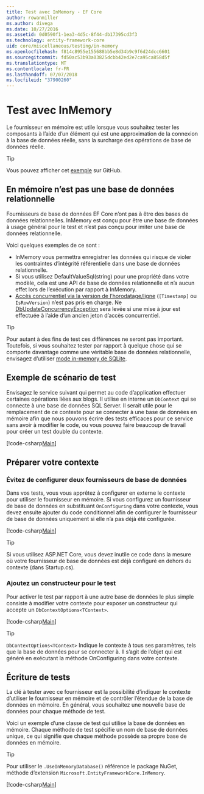 ```yaml
---
title: Test avec InMemory - EF Core
author: rowanmiller
ms.author: divega
ms.date: 10/27/2016
ms.assetid: 0d0590f1-1ea3-4d5c-8f44-db17395cd3f3
ms.technology: entity-framework-core
uid: core/miscellaneous/testing/in-memory
ms.openlocfilehash: f814c8955e155688bb5e8d34b9c9f6d24dcc6601
ms.sourcegitcommit: fd50ac53b93a03825dcbb42ed2e7ca95ca858d5f
ms.translationtype: MT
ms.contentlocale: fr-FR
ms.lasthandoff: 07/07/2018
ms.locfileid: "37900260"
---
```

# <a name="testing-with-inmemory"></a>Test avec InMemory

Le fournisseur en mémoire est utile lorsque vous souhaitez tester les composants à l’aide d’un élément qui est une approximation de la connexion à la base de données réelle, sans la surcharge des opérations de base de données réelle.

> [!TIP]  
> Vous pouvez afficher cet [exemple](https://github.com/aspnet/EntityFramework.Docs/tree/master/samples/core/Miscellaneous/Testing) sur GitHub.

## <a name="inmemory-is-not-a-relational-database"></a>En mémoire n’est pas une base de données relationnelle

Fournisseurs de base de données EF Core n’ont pas à être des bases de données relationnelles. InMemory est conçu pour être une base de données à usage général pour le test et n’est pas conçu pour imiter une base de données relationnelle.

Voici quelques exemples de ce sont :

* InMemory vous permettra enregistrer les données qui risque de violer les contraintes d’intégrité référentielle dans une base de données relationnelle.
* Si vous utilisez DefaultValueSql(string) pour une propriété dans votre modèle, cela est une API de base de données relationnelle et n’a aucun effet lors de l’exécution par rapport à InMemory.
* [Accès concurrentiel via la version de l’horodatage/ligne](xref:core/modeling/concurrency#timestamprow-version) (`[Timestamp]` ou `IsRowVersion`) n’est pas pris en charge. Ne [DbUpdateConcurrencyException](https://docs.microsoft.com/dotnet/api/microsoft.entityframeworkcore.dbupdateconcurrencyexception) sera levée si une mise à jour est effectuée à l’aide d’un ancien jeton d’accès concurrentiel.

> [!TIP]  
> Pour autant à des fins de test ces différences ne seront pas important. Toutefois, si vous souhaitez tester par rapport à quelque chose qui se comporte davantage comme une véritable base de données relationnelle, envisagez d’utiliser [mode in-memory de SQLite](sqlite.md).

## <a name="example-testing-scenario"></a>Exemple de scénario de test

Envisagez le service suivant qui permet au code d’application effectuer certaines opérations liées aux blogs. Il utilise en interne un `DbContext` qui se connecte à une base de données SQL Server. Il serait utile pour le remplacement de ce contexte pour se connecter à une base de données en mémoire afin que nous pouvons écrire des tests efficaces pour ce service sans avoir à modifier le code, ou vous pouvez faire beaucoup de travail pour créer un test double du contexte.

[!code-csharp[Main](../../../../samples/core/Miscellaneous/Testing/BusinessLogic/BlogService.cs)]

## <a name="get-your-context-ready"></a>Préparer votre contexte

### <a name="avoid-configuring-two-database-providers"></a>Évitez de configurer deux fournisseurs de base de données

Dans vos tests, vous vous apprêtez à configurer en externe le contexte pour utiliser le fournisseur en mémoire. Si vous configurez un fournisseur de base de données en substituant `OnConfiguring` dans votre contexte, vous devez ensuite ajouter du code conditionnel afin de configurer le fournisseur de base de données uniquement si elle n’a pas déjà été configurée.

[!code-csharp[Main](../../../../samples/core/Miscellaneous/Testing/BusinessLogic/BloggingContext.cs#OnConfiguring)]

> [!TIP]  
> Si vous utilisez ASP.NET Core, vous devez inutile ce code dans la mesure où votre fournisseur de base de données est déjà configuré en dehors du contexte (dans Startup.cs).

### <a name="add-a-constructor-for-testing"></a>Ajoutez un constructeur pour le test

Pour activer le test par rapport à une autre base de données le plus simple consiste à modifier votre contexte pour exposer un constructeur qui accepte un `DbContextOptions<TContext>`.

[!code-csharp[Main](../../../../samples/core/Miscellaneous/Testing/BusinessLogic/BloggingContext.cs#Constructors)]

> [!TIP]  
> `DbContextOptions<TContext>` Indique le contexte à tous ses paramètres, tels que la base de données pour se connecter à. Il s’agit de l’objet qui est généré en exécutant la méthode OnConfiguring dans votre contexte.

## <a name="writing-tests"></a>Écriture de tests

La clé à tester avec ce fournisseur est la possibilité d’indiquer le contexte d’utiliser le fournisseur en mémoire et de contrôler l’étendue de la base de données en mémoire. En général, vous souhaitez une nouvelle base de données pour chaque méthode de test.

Voici un exemple d’une classe de test qui utilise la base de données en mémoire. Chaque méthode de test spécifie un nom de base de données unique, ce qui signifie que chaque méthode possède sa propre base de données en mémoire.

>[!TIP]
> Pour utiliser le `.UseInMemoryDatabase()` référence le package NuGet, méthode d’extension `Microsoft.EntityFrameworkCore.InMemory`.

[!code-csharp[Main](../../../../samples/core/Miscellaneous/Testing/TestProject/InMemory/BlogServiceTests.cs)]
